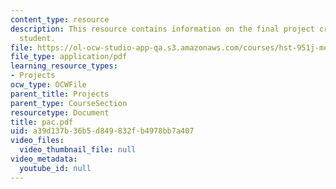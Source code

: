 ```yaml
---
content_type: resource
description: This resource contains information on the final project created by the
  student.
file: https://ol-ocw-studio-app-qa.s3.amazonaws.com/courses/hst-951j-medical-decision-support-fall-2005/a39d137b36b5d849832fb4978bb7a407_pac.pdf
file_type: application/pdf
learning_resource_types:
- Projects
ocw_type: OCWFile
parent_title: Projects
parent_type: CourseSection
resourcetype: Document
title: pac.pdf
uid: a39d137b-36b5-d849-832f-b4978bb7a407
video_files:
  video_thumbnail_file: null
video_metadata:
  youtube_id: null
---
```

